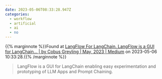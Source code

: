 ```yaml
---
date: 2023-05-06T08:33:28.947Z
categories:
  - workflow
  - artificial
  - ai
  - no
---
```

{{% marginnote %}}Found at [LangFlow For LangChain. LangFlow is a GUI for LangChain… | by Cobus Greyling | May, 2023 | Medium](https://cobusgreyling.medium.com/langflow-for-langchain-58c143ba9218) on 2023-05-06 10:33:28.{{% /marginnote %}}

> LangFlow is a GUI for LangChain enabling easy experimentation and prototyping of LLM Apps and Prompt Chaining.

